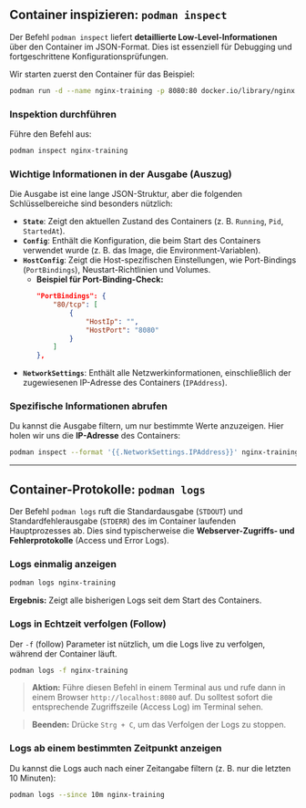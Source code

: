 ## Container inspizieren: `podman inspect`

Der Befehl `podman inspect` liefert **detaillierte Low-Level-Informationen** über den Container im JSON-Format. Dies ist essenziell für Debugging und fortgeschrittene Konfigurationsprüfungen.

Wir starten zuerst den Container für das Beispiel:

```bash
podman run -d --name nginx-training -p 8080:80 docker.io/library/nginx:latest
```

### Inspektion durchführen

Führe den Befehl aus:

```bash
podman inspect nginx-training
```

### Wichtige Informationen in der Ausgabe (Auszug)

Die Ausgabe ist eine lange JSON-Struktur, aber die folgenden Schlüsselbereiche sind besonders nützlich:

  * **`State`**: Zeigt den aktuellen Zustand des Containers (z. B. `Running`, `Pid`, `StartedAt`).
  * **`Config`**: Enthält die Konfiguration, die beim Start des Containers verwendet wurde (z. B. das Image, die Environment-Variablen).
  * **`HostConfig`**: Zeigt die Host-spezifischen Einstellungen, wie Port-Bindings (`PortBindings`), Neustart-Richtlinien und Volumes.
      * **Beispiel für Port-Binding-Check:**
        ```json
        "PortBindings": {
            "80/tcp": [
                {
                    "HostIp": "",
                    "HostPort": "8080"
                }
            ]
        },
        ```
  * **`NetworkSettings`**: Enthält alle Netzwerkinformationen, einschließlich der zugewiesenen IP-Adresse des Containers (`IPAddress`).

### Spezifische Informationen abrufen

Du kannst die Ausgabe filtern, um nur bestimmte Werte anzuzeigen. Hier holen wir uns die **IP-Adresse** des Containers:

```bash
podman inspect --format '{{.NetworkSettings.IPAddress}}' nginx-training
```

-----

## Container-Protokolle: `podman logs`

Der Befehl `podman logs` ruft die Standardausgabe (`STDOUT`) und Standardfehlerausgabe (`STDERR`) des im Container laufenden Hauptprozesses ab. Dies sind typischerweise die **Webserver-Zugriffs- und Fehlerprotokolle** (Access und Error Logs).

### Logs einmalig anzeigen

```bash
podman logs nginx-training
```

**Ergebnis:** Zeigt alle bisherigen Logs seit dem Start des Containers.

### Logs in Echtzeit verfolgen (Follow)

Der `-f` (follow) Parameter ist nützlich, um die Logs live zu verfolgen, während der Container läuft.

```bash
podman logs -f nginx-training
```

> **Aktion:** Führe diesen Befehl in einem Terminal aus und rufe dann in einem Browser `http://localhost:8080` auf. Du solltest sofort die entsprechende Zugriffszeile (Access Log) im Terminal sehen.

> **Beenden:** Drücke `Strg + C`, um das Verfolgen der Logs zu stoppen.

### Logs ab einem bestimmten Zeitpunkt anzeigen

Du kannst die Logs auch nach einer Zeitangabe filtern (z. B. nur die letzten 10 Minuten):

```bash
podman logs --since 10m nginx-training
```

